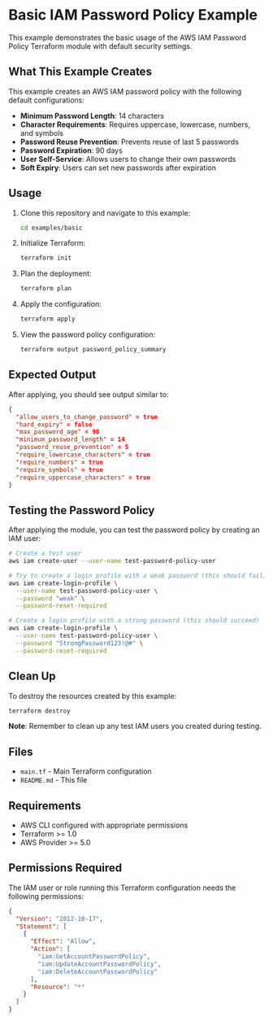 # Basic IAM Password Policy Example

This example demonstrates the basic usage of the AWS IAM Password Policy Terraform module with default security settings.

## What This Example Creates

This example creates an AWS IAM password policy with the following default configurations:

- **Minimum Password Length**: 14 characters
- **Character Requirements**: Requires uppercase, lowercase, numbers, and symbols
- **Password Reuse Prevention**: Prevents reuse of last 5 passwords
- **Password Expiration**: 90 days
- **User Self-Service**: Allows users to change their own passwords
- **Soft Expiry**: Users can set new passwords after expiration

## Usage

1. Clone this repository and navigate to this example:
   ```bash
   cd examples/basic
   ```

2. Initialize Terraform:
   ```bash
   terraform init
   ```

3. Plan the deployment:
   ```bash
   terraform plan
   ```

4. Apply the configuration:
   ```bash
   terraform apply
   ```

5. View the password policy configuration:
   ```bash
   terraform output password_policy_summary
   ```

## Expected Output

After applying, you should see output similar to:

```json
{
  "allow_users_to_change_password" = true
  "hard_expiry" = false
  "max_password_age" = 90
  "minimum_password_length" = 14
  "password_reuse_prevention" = 5
  "require_lowercase_characters" = true
  "require_numbers" = true
  "require_symbols" = true
  "require_uppercase_characters" = true
}
```

## Testing the Password Policy

After applying the module, you can test the password policy by creating an IAM user:

```bash
# Create a test user
aws iam create-user --user-name test-password-policy-user

# Try to create a login profile with a weak password (this should fail)
aws iam create-login-profile \
  --user-name test-password-policy-user \
  --password "weak" \
  --password-reset-required

# Create a login profile with a strong password (this should succeed)
aws iam create-login-profile \
  --user-name test-password-policy-user \
  --password "StrongPassword123!@#" \
  --password-reset-required
```

## Clean Up

To destroy the resources created by this example:

```bash
terraform destroy
```

**Note**: Remember to clean up any test IAM users you created during testing.

## Files

- `main.tf` - Main Terraform configuration
- `README.md` - This file

## Requirements

- AWS CLI configured with appropriate permissions
- Terraform >= 1.0
- AWS Provider >= 5.0

## Permissions Required

The IAM user or role running this Terraform configuration needs the following permissions:

```json
{
  "Version": "2012-10-17",
  "Statement": [
    {
      "Effect": "Allow",
      "Action": [
        "iam:GetAccountPasswordPolicy",
        "iam:UpdateAccountPasswordPolicy",
        "iam:DeleteAccountPasswordPolicy"
      ],
      "Resource": "*"
    }
  ]
}
``` 